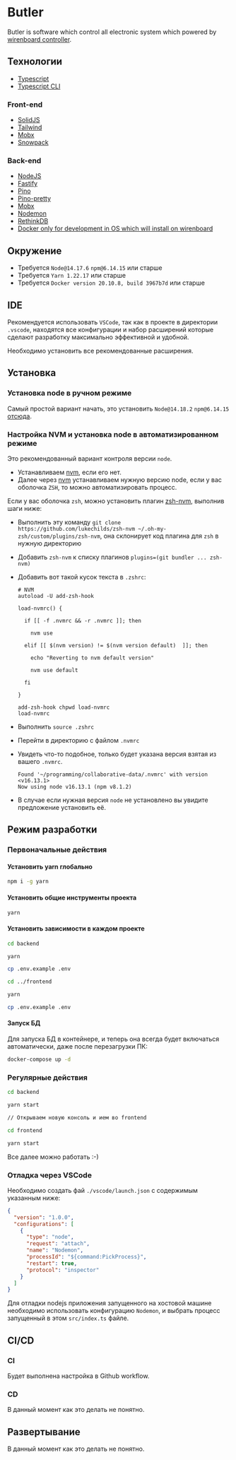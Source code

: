 # Butler

Butler is software which control all electronic system which powered by [wirenboard controller](https://wirenboard.com/ru/product/wiren-board-7/).

## Технологии

- [Typescript](https://www.typescriptlang.org)
- [Typescript CLI](https://www.typescriptlang.org/docs/handbook/compiler-options.html#using-the-cli)

### Front-end

- [SolidJS](https://www.solidjs.com)
- [Tailwind](https://tailwindcss.com)
- [Mobx](https://mobx.js.org/README.html)
- [Snowpack](https://www.snowpack.dev/)

### Back-end

- [NodeJS](https://nodejs.org/en/)
- [Fastify](https://www.fastify.io)
- [Pino](https://github.com/pinojs/pino)
- [Pino-pretty](https://github.com/pinojs/pino-pretty)
- [Mobx](https://mobx.js.org/README.html)
- [Nodemon](https://nodemon.io)
- [RethinkDB](https://rethinkdb.com)
- [Docker only for development in OS which will install on wirenboard](https://www.docker.com/)

## Окружение

- Требуется `Node@14.17.6` `npm@6.14.15` или старше
- Требуется `Yarn 1.22.17` или старше
- Требуется `Docker version 20.10.8, build 3967b7d` или старше

## IDE

Рекомендуется использовать `VSCode`, так как в проекте в директории `.vscode`, находятся все конфигурации
и набор расширений которые сделают разработку максимально эффективной и удобной.

Необходимо установить все рекомендованные расширения.

## Установка

### Установка node в ручном режиме

Самый простой вариант начать, это установить `Node@14.18.2` `npm@6.14.15` [отсюда](https://nodejs.org/download/release/v14.18.2/).

### Настройка NVM и установка node в автоматизированном режиме

Это рекомендованный вариант контроля версии `node`.

- Устанавливаем [nvm](https://github.com/nvm-sh/nvm), если его нет.
- Далее через [nvm](https://github.com/nvm-sh/nvm) устанавливаем нужную версию node, если у вас оболочка `ZSH`, то можно автоматизировать процесс.

Если у вас оболочка `zsh`, можно установить плагин [zsh-nvm](https://github.com/lukechilds/zsh-nvm), выполнив шаги ниже:

- Выполнить эту команду `git clone https://github.com/lukechilds/zsh-nvm ~/.oh-my-zsh/custom/plugins/zsh-nvm`, она склонирует код плагина для `zsh` в нужную директорию
- Добавить `zsh-nvm` к списку плагинов `plugins=(git bundler ... zsh-nvm)`
- Добавить вот такой кусок текста в `.zshrc`:

  ```text
  # NVM
  autoload -U add-zsh-hook

  load-nvmrc() {

    if [[ -f .nvmrc && -r .nvmrc ]]; then

      nvm use

    elif [[ $(nvm version) != $(nvm version default)  ]]; then

      echo "Reverting to nvm default version"

      nvm use default

    fi

  }

  add-zsh-hook chpwd load-nvmrc
  load-nvmrc
  ```

- Выполнить `source .zshrc`
- Перейти в директорию с файлом `.nvmrc`
- Увидеть что-то подобное, только будет указана версия взятая из вашего `.nvmrc`.

  ```text
  Found '~/programming/collaborative-data/.nvmrc' with version <v16.13.1>
  Now using node v16.13.1 (npm v8.1.2)
  ```

- В случае если нужная версия `node` не установлено вы увидите предложение установить её.

## Режим разработки

### Первоначальные действия

#### Установить yarn глобально

```bash
npm i -g yarn
```

#### Установить общие инструменты проекта

```bash
yarn
```

#### Установить зависимости в каждом проекте

```bash
cd backend

yarn

cp .env.example .env

cd ../frontend

yarn

cp .env.example .env
```

#### Запуск БД

Для запуска БД в контейнере, и теперь она всегда будет включаться автоматически, даже после перезагрузки ПК:

```bash
docker-compose up -d
```

### Регулярные действия

```bash
cd backend

yarn start

// Открываем новую консоль и ием во frontend

cd frontend

yarn start
```

Все далее можно работать :-)

### Отладка через VSCode

Необходимо создать фай `./vscode/launch.json` с содержимым указанным ниже:

```json
{
  "version": "1.0.0",
  "configurations": [
    {
      "type": "node",
      "request": "attach",
      "name": "Nodemon",
      "processId": "${command:PickProcess}",
      "restart": true,
      "protocol": "inspector"
    }
  ]
}
```

Для отладки nodejs приложения запущенного на хостовой машине необходимо использовать конфигурацию `Nodemon`, и выбрать процесс запущенный в этом `src/index.ts` файле.

## CI/CD

### CI

Будет выполнена настройка в Github workflow.

### CD

В данный момент как это делать не понятно.

## Развертывание

В данный момент как это делать не понятно.
